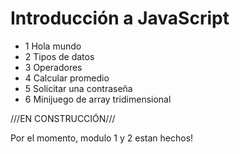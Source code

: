 # Introducción a JavaScript

* 1 Hola mundo
* 2 Tipos de datos
* 3 Operadores
* 4 Calcular promedio
* 5 Solicitar una contraseña
* 6 Minijuego de array tridimensional

///EN CONSTRUCCIÓN///

Por el momento, modulo 1 y 2 estan hechos!
